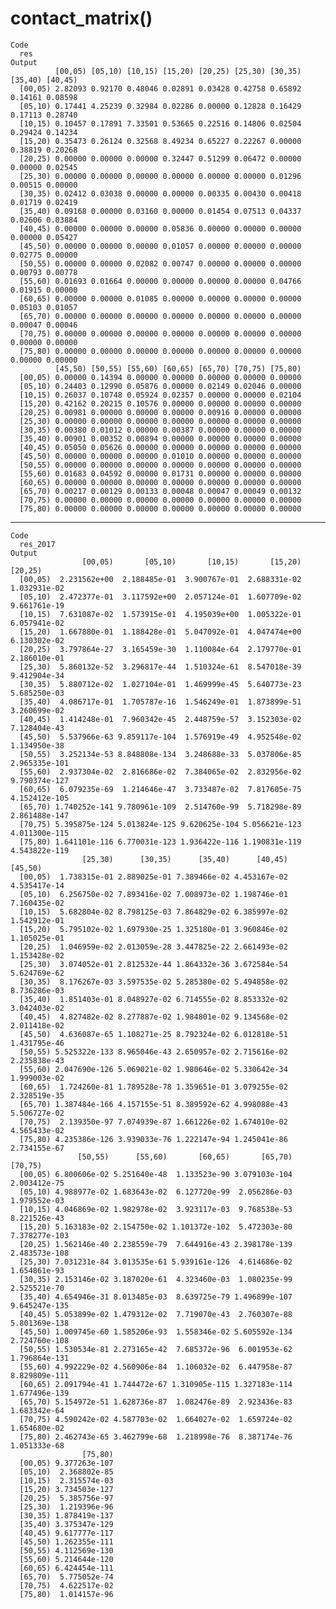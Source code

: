 # contact_matrix()

    Code
      res
    Output
              [00,05) [05,10) [10,15) [15,20) [20,25) [25,30) [30,35) [35,40) [40,45)
      [00,05) 2.82093 0.92170 0.48046 0.02891 0.03428 0.42758 0.65892 0.14161 0.08598
      [05,10) 0.17441 4.25239 0.32984 0.02286 0.00000 0.12828 0.16429 0.17113 0.28740
      [10,15) 0.10457 0.17891 7.33501 0.53665 0.22516 0.14806 0.02504 0.29424 0.14234
      [15,20) 0.35473 0.26124 0.32568 8.49234 0.65227 0.22267 0.00000 0.38819 0.20268
      [20,25) 0.00000 0.00000 0.00000 0.32447 0.51299 0.06472 0.00000 0.00000 0.02545
      [25,30) 0.00000 0.00000 0.00000 0.00000 0.00000 0.00000 0.01296 0.00515 0.00000
      [30,35) 0.02412 0.03038 0.00000 0.00000 0.00335 0.00430 0.00418 0.01719 0.02419
      [35,40) 0.09168 0.00000 0.03160 0.00000 0.01454 0.07513 0.04337 0.02606 0.03884
      [40,45) 0.00000 0.00000 0.00000 0.05836 0.00000 0.00000 0.00000 0.00000 0.05427
      [45,50) 0.00000 0.00000 0.00000 0.01057 0.00000 0.00000 0.00000 0.02775 0.00000
      [50,55) 0.00000 0.00000 0.02082 0.00747 0.00000 0.00000 0.00000 0.00793 0.00778
      [55,60) 0.01693 0.01664 0.00000 0.00000 0.00000 0.00000 0.04766 0.01915 0.00000
      [60,65) 0.00000 0.00000 0.01085 0.00000 0.00000 0.00000 0.00000 0.05103 0.01057
      [65,70) 0.00000 0.00000 0.00000 0.00000 0.00000 0.00000 0.00000 0.00047 0.00046
      [70,75) 0.00000 0.00000 0.00000 0.00000 0.00000 0.00000 0.00000 0.00000 0.00000
      [75,80) 0.00000 0.00000 0.00000 0.00000 0.00000 0.00000 0.00000 0.00000 0.00000
              [45,50) [50,55) [55,60) [60,65) [65,70) [70,75) [75,80)
      [00,05) 0.00000 0.14394 0.00000 0.00000 0.00000 0.00000 0.00000
      [05,10) 0.24403 0.12990 0.05876 0.00000 0.02149 0.02046 0.00000
      [10,15) 0.26037 0.10748 0.05924 0.02357 0.00000 0.00000 0.02104
      [15,20) 0.42162 0.20215 0.10576 0.00000 0.00000 0.00000 0.00000
      [20,25) 0.00981 0.00000 0.00000 0.00000 0.00916 0.00000 0.00000
      [25,30) 0.00000 0.00000 0.00000 0.00000 0.00000 0.00000 0.00000
      [30,35) 0.00380 0.01012 0.00000 0.00387 0.00000 0.00000 0.00000
      [35,40) 0.00901 0.00352 0.00894 0.00000 0.00000 0.00000 0.00000
      [40,45) 0.05050 0.05626 0.00000 0.00000 0.00000 0.00000 0.00000
      [45,50) 0.00000 0.00000 0.00000 0.01010 0.00000 0.00000 0.00000
      [50,55) 0.00000 0.00000 0.00000 0.00000 0.00000 0.00000 0.00000
      [55,60) 0.01683 0.04592 0.00000 0.01731 0.00000 0.00000 0.00000
      [60,65) 0.00000 0.00000 0.00000 0.00000 0.00000 0.00000 0.00000
      [65,70) 0.00217 0.00129 0.00133 0.00048 0.00047 0.00049 0.00132
      [70,75) 0.00000 0.00000 0.00000 0.00000 0.00000 0.00000 0.00000
      [75,80) 0.00000 0.00000 0.00000 0.00000 0.00000 0.00000 0.00000

---

    Code
      res_2017
    Output
                    [00,05)       [05,10)       [10,15)       [15,20)       [20,25)
      [00,05)  2.231562e+00  2.188485e-01  3.900767e-01  2.688331e-02  1.032931e-02
      [05,10)  2.472377e-01  3.117592e+00  2.057124e-01  1.607709e-02  9.661761e-19
      [10,15)  7.631087e-02  1.573915e-01  4.195039e+00  1.005322e-01  6.057941e-02
      [15,20)  1.667880e-01  1.188428e-01  5.047092e-01  4.047474e+00  6.130302e-02
      [20,25)  3.797864e-27  3.165459e-30  1.110084e-64  2.179770e-01  2.186010e-01
      [25,30)  5.860132e-52  3.296817e-44  1.510324e-61  8.547018e-39  9.412904e-34
      [30,35)  5.880712e-02  1.027104e-01  1.469999e-45  5.640773e-23  5.685250e-03
      [35,40)  4.086717e-01  1.705787e-16  1.546249e-01  1.873899e-51  3.260699e-02
      [40,45)  1.414248e-01  7.960342e-45  2.448759e-57  3.152303e-02  7.128404e-43
      [45,50)  5.537966e-63 9.859117e-104  1.576919e-49  4.952548e-02  1.134950e-38
      [50,55)  3.252134e-53 8.848808e-134  3.248688e-33  5.037806e-85 2.965335e-101
      [55,60)  2.937304e-02  2.816686e-02  7.384065e-02  2.832956e-02 9.790374e-127
      [60,65)  6.079235e-69  1.214646e-47  3.733487e-02  7.817605e-75 4.152412e-105
      [65,70) 1.740252e-141 9.780961e-109  2.514760e-99  5.718298e-89 2.861488e-147
      [70,75) 5.395875e-124 5.013824e-125 9.620625e-104 5.056621e-123 4.011300e-115
      [75,80) 1.641101e-116 6.770031e-123 1.936422e-116 1.190831e-119 4.543822e-119
                    [25,30)      [30,35)      [35,40)      [40,45)      [45,50)
      [00,05)  1.738315e-01 2.889025e-01 7.389466e-02 4.453167e-02 4.535417e-14
      [05,10)  6.256750e-02 7.893416e-02 7.008973e-02 1.198746e-01 7.160435e-02
      [10,15)  5.682804e-02 8.798125e-03 7.864829e-02 6.385997e-02 1.542912e-01
      [15,20)  5.795102e-02 1.697930e-25 1.325180e-01 3.960846e-02 1.105025e-01
      [20,25)  1.046959e-02 2.013059e-28 3.447825e-22 2.661493e-02 1.153428e-02
      [25,30)  3.074052e-01 2.812532e-44 1.864332e-36 3.672584e-54 5.624769e-62
      [30,35)  8.176267e-03 3.597535e-02 5.285380e-02 5.494858e-02 8.736286e-03
      [35,40)  1.851403e-01 8.048927e-02 6.714555e-02 8.853332e-02 3.042403e-02
      [40,45)  4.827482e-02 8.277887e-02 1.984801e-02 9.134568e-02 2.011418e-02
      [45,50)  4.636087e-65 1.108271e-25 8.792324e-02 6.012818e-51 1.431795e-46
      [50,55) 5.525322e-133 8.965046e-43 2.650957e-02 2.715616e-02 2.235838e-43
      [55,60) 2.047690e-126 5.069021e-02 1.980646e-02 5.330642e-34 1.999003e-02
      [60,65)  1.724260e-81 1.789528e-78 1.359651e-01 3.079255e-02 2.328519e-35
      [65,70) 1.387484e-166 4.157155e-51 8.389592e-62 4.998088e-43 5.506727e-02
      [70,75)  2.139350e-97 7.074939e-87 1.661226e-02 1.674010e-02 4.565433e-02
      [75,80) 4.235386e-126 3.939033e-76 1.222147e-94 1.245041e-86 2.734155e-67
                   [50,55)      [55,60)       [60,65)       [65,70)       [70,75)
      [00,05) 6.800606e-02 5.251640e-48  1.133523e-90 3.079103e-104  2.003412e-75
      [05,10) 4.988977e-02 1.683643e-02  6.127720e-99  2.056286e-03  1.979552e-03
      [10,15) 4.046869e-02 1.982978e-02  3.923117e-03  9.768538e-53  8.221526e-43
      [15,20) 5.163183e-02 2.154750e-02 1.101372e-102  5.472303e-80 7.378277e-103
      [20,25) 1.562146e-40 2.238559e-79  7.644916e-43 2.398178e-139 2.483573e-108
      [25,30) 7.031231e-84 3.013535e-61 5.939161e-126  4.614686e-02  1.654861e-93
      [30,35) 2.153146e-02 3.187020e-61  4.323460e-03  1.080235e-99  2.525521e-70
      [35,40) 4.654946e-31 8.013485e-03  8.639725e-79 1.496899e-107 9.645247e-135
      [40,45) 5.053899e-02 1.479312e-02  7.719070e-43  2.760307e-88 5.801369e-138
      [45,50) 1.009745e-60 1.585206e-93  1.558346e-02 5.605592e-134 2.724760e-108
      [50,55) 1.530534e-81 2.273165e-42  7.685372e-96  6.001953e-62 1.796864e-131
      [55,60) 4.992229e-02 4.560906e-84  1.106032e-02  6.447958e-87 8.829809e-111
      [60,65) 2.091794e-41 1.744472e-67 1.310905e-115 1.327183e-114 1.677496e-139
      [65,70) 5.154972e-51 1.628736e-87  1.082476e-89  2.923436e-83  1.683342e-64
      [70,75) 4.590242e-02 4.587703e-02  1.664027e-02  1.659724e-02  1.654680e-02
      [75,80) 2.462743e-65 3.462799e-68  1.218998e-76  8.387174e-76  1.051333e-68
                    [75,80)
      [00,05) 9.377263e-107
      [05,10)  2.368802e-85
      [10,15)  2.315574e-03
      [15,20) 3.734503e-127
      [20,25)  5.385756e-97
      [25,30)  1.219396e-96
      [30,35) 1.878419e-137
      [35,40) 3.375347e-129
      [40,45) 9.617777e-117
      [45,50) 1.262355e-111
      [50,55) 4.112569e-130
      [55,60) 5.214644e-120
      [60,65) 6.424454e-111
      [65,70)  5.775052e-74
      [70,75)  4.622517e-02
      [75,80)  1.014157e-96


